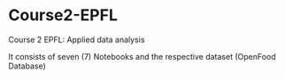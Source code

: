# Course2-EPFL
Course 2 EPFL: Applied data analysis

It consists of seven (7) Notebooks and the respective dataset (OpenFood Database)
